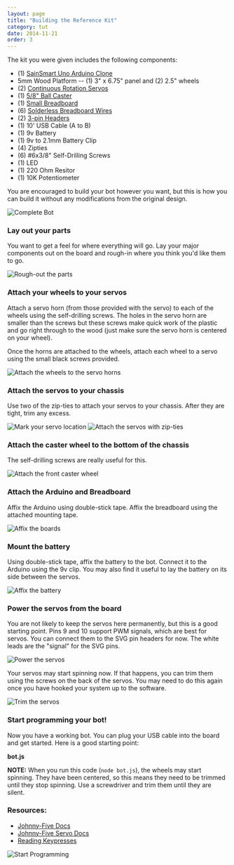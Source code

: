 ```yaml
---
layout: page
title: "Building the Reference Kit"
category: tut
date: 2014-11-21
order: 3
---
```

The kit you were given includes the following components:

- (1) [SainSmart Uno Arduino Clone](http://www.sainsmart.com/sainsmart-uno-r3-atmega328-au-development-board-compatible-with-arduino-uno-r3.html)
- 5mm Wood Platform -- (1) 3" x 6.75" panel and (2) 2.5" wheels
- (2) [Continuous Rotation Servos](http://www.amazon.com/NEEWER%C2%AE-Spring-SM-S4306R-Interface-degree/dp/B00EDESABU#)
- (1) [5/8" Ball Caster](http://www.amazon.com/TruePower-Roller-Ball-Transfer-Bearings/dp/B009KAQVWC/ref=sr_1_4)
- (1) [Small Breadboard](http://www.amazon.com/SYB-170-Color-Board-Small-Bread/dp/B00ARUF2JM/ref=sr_1_2)
- (6) [Solderless Breadboard Wires](http://www.amazon.com/Wosang-Solderless-Flexible-Breadboard-Jumper/dp/B005TZJ0AM/ref=pd_bxgy_e_img_y)
- (2) [3-pin Headers](http://www.amazon.com/5pcs-Angle-Single-Header-Strip/dp/B0079SK5MO/ref=sr_1_4)
- (1) 10' USB Cable (A to B)
- (1) 9v Battery
- (1) 9v to 2.1mm Battery Clip
- (4) Zipties
- (6) #6x3/8" Self-Drilling Screws
- (1) LED
- (1) 220 Ohm Resitor
- (1) 10K Potentiometer

You are encouraged to build your bot however you want, but this is how you can build it without any modifications from the original design.

![Complete Bot](/assets/nodebot-assemble/nodebot-complete.jpg)

### Lay out your parts
You want to get a feel for where everything will go.  Lay your major components out on the board and rough-in where you think you'd like them to go.

![Rough-out the parts](/assets/nodebot-assemble/nodebot-rough-out.JPG)

### Attach your wheels to your servos
Attach a servo horn (from those provided with the servo) to each of the wheels using the self-drilling screws.  The holes in the servo horn are smaller than the screws but these screws make quick work of the plastic and go right through to the wood (just make sure the servo horn is centered on your wheel). 

Once the horns are attached to the wheels, attach each wheel to a servo using the small black screws provided.

![Attach the wheels to the servo horns](/assets/nodebot-assemble/nodebot-attach-wheels-to-servo.JPG)

### Attach the servos to your chassis
Use two of the zip-ties to attach your servos to your chassis.  After they are tight, trim any excess.

![Mark your servo location](/assets/nodebot-assemble/nodebot-mark-servo-location.JPG)
![Attach the servos with zip-ties](/assets/nodebot-assemble/nodebot-attach-servos.JPG)

### Attach the caster wheel to the bottom of the chassis
The self-drilling screws are really useful for this.

![Attach the front caster wheel](/assets/nodebot-assemble/nodebot-attach-caster2.JPG)

### Attach the Arduino and Breadboard
Affix the Arduino using double-stick tape.  Affix the breadboard using the attached mounting tape.

![Affix the boards](/assets/nodebot-assemble/nodebot-attach-boards.JPG)

### Mount the battery
Using double-stick tape, affix the battery to the bot.  Connect it to the Arduino using the 9v clip.  You may also find it useful to lay the battery on its side between the servos.

![Affix the battery](/assets/nodebot-assemble/nodebot-attach-battery.JPG)

### Power the servos from the board
You are not likely to keep the servos here permanently, but this is a good starting point.  Pins 9 and 10 support PWM signals, which are best for servos.  You can connect them to the SVG pin headers for now.  The white leads are the "signal" for the SVG pins.

![Power the servos](/assets/nodebot-assemble/nodebot-plug-servos.JPG)

Your servos may start spinning now.  If that happens, you can trim them using the screws on the back of the servos.  You may need to do this again once you have hooked your system up to the software.

![Trim the servos](/assets/nodebot-assemble/nodebot-calibrate.JPG)

### Start programming your bot!

Now you have a working bot.  You can plug your USB cable into the board and get started.  Here is a good starting point:

**bot.js**

<script src="http://gist-it.appspot.com/github/BrianGenisio/codemash-nodebots-docs/blob/master/examples/base-sumobot.js"></script>

**__NOTE:__** When you run this code (`node bot.js`), the wheels may start spinning.  They have been centered, so this means they need to be trimmed until they stop spinning.  Use a screwdriver and trim them until they are silent.

### Resources:
- [Johnny-Five Docs](https://github.com/rwaldron/johnny-five/wiki/Servo)
- [Johnny-Five Servo Docs](https://github.com/rwaldron/johnny-five/wiki/Servo)
- [Reading Keypresses](http://stackoverflow.com/questions/5006821/nodejs-how-to-read-keystrokes-from-stdin)

![Start Programming](/assets/nodebot-assemble/nodebot-program-bot.JPG)

